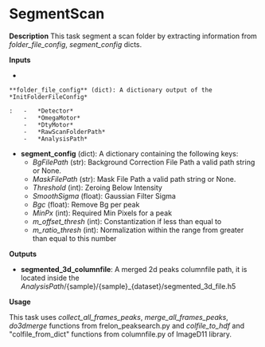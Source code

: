# SegmentScan

**Description** This task segment a scan folder by extracting
information from *folder_file_config*, *segment_config* dicts.

**Inputs**

-   

    **folder_file_config** (dict): A dictionary output of the *InitFolderFileConfig*

    :   -   *Detector*
        -   *OmegaMotor*
        -   *DtyMotor*
        -   *RawScanFolderPath*
        -   *AnalysisPath*

-   **segment_config** (dict): A dictionary containing the following
    keys:
    -   *BgFilePath* (str): Background Correction File Path a valid path
        string or None.
    -   *MaskFilePath* (str): Mask File Path a valid path string or
        None.
    -   *Threshold* (int): Zeroing Below Intensity
    -   *SmoothSigma* (float): Gaussian Filter Sigma
    -   *Bgc* (float): Remove Bg per peak
    -   *MinPx* (int): Required Min Pixels for a peak
    -   *m_offset_thresh* (int): Constantization if less than equal to
    -   *m_ratio_thresh* (int): Normalization within the range from
        greater than equal to this number

**Outputs**

-   **segmented_3d_columnfile**: A merged 2d peaks columnfile path, it
    is located inside the
    *AnalysisPath*/{sample}/{sample}\_{dataset}/segmented_3d_file.h5

**Usage**

This task uses *collect_all_frames_peaks*, *merge_all_frames_peaks*,
*do3dmerge* functions from frelon_peaksearch.py and *colfile_to_hdf* and
\"colfile_from_dict\" functions from columnfile.py of ImageD11 library.

